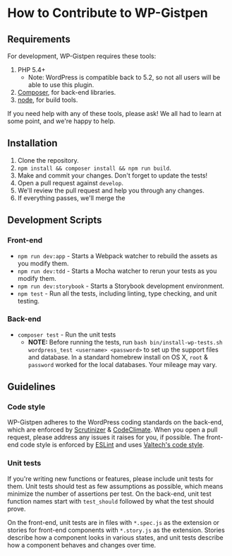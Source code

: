# How to Contribute to WP-Gistpen

## Requirements

For development, WP-Gistpen requires these tools:

1. PHP 5.4+
	* Note: WordPress is compatible back to 5.2, so not all users will be able to use this plugin.
2. [Composer][composer], for back-end libraries.
3. [node][node], for build tools.

If you need help with any of these tools, please ask! We all had to learn at some point, and we're happy to help.

## Installation

1. Clone the repository.
1. `npm install && composer install && npm run build`.
1. Make and commit your changes. Don't forget to update the tests!
1. Open a pull request against `develop`.
1. We'll review the pull request and help you through any changes.
1. If everything passes, we'll merge the

## Development Scripts

### Front-end

* `npm run dev:app` - Starts a Webpack watcher to rebuild the assets as you modify them.
* `npm run dev:tdd` - Starts a Mocha watcher to rerun your tests as you modify them.
* `npm run dev:storybook` - Starts a Storybook development environment.
* `npm test` - Run all the tests, including linting, type checking, and unit testing.

### Back-end

* `composer test` - Run the unit tests
	* **NOTE:** Before running the tests, run `bash bin/install-wp-tests.sh wordpress_test <username> <password>` to set up the support files and database. In a standard homebrew install on OS X, `root` & `password` worked for the local databases. Your mileage may vary.

## Guidelines

### Code style

WP-Gistpen adheres to the WordPress coding standards on the back-end, which are enforced by [Scrutinizer][6] & [CodeClimate][7]. When you open a pull request, please address any issues it raises for you, if possible. The front-end code style is enforced by [ESLint][8] and uses [Valtech's code style][9].

### Unit tests

If you're writing new functions or features, please include unit tests for them. Unit tests should test as few assumptions as possible, which means minimize the number of assertions per test. On the back-end, unit test function names start with `test_should` followed by what the test should prove.

On the front-end, unit tests are in files with `*.spec.js` as the extension or stories for front-end components with `*.story.js` as the extension. Stories describe how a component looks in various states, and unit tests describe how a component behaves and changes over time.

  [composer]: https://getcomposer.org/
  [node]: https://nodejs.org/en/
  [4]: http://gulpjs.com/
  [5]: https://github.com/tommcfarlin/WordPress-Plugin-Boilerplate
  [6]: https://scrutinizer-ci.com/
  [7]: https://codeclimate.com/github/mAAdhaTTah/wp-gistpen
  [8]: https://eslint.org/
  [9]: https://github.com/valtech-nyc/eslint-config-valtech
